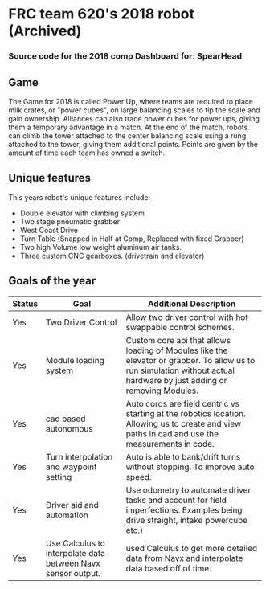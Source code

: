 # FRC team 620's 2018 robot (Archived)

### Source code for the 2018 comp Dashboard for: SpearHead




## Game

The Game for 2018 is called Power Up, where teams are required to place milk crates, or "power cubes", on large balancing scales to tip the scale and gain ownership. Alliances can also trade power cubes for power ups, giving them a temporary advantage in a match. At the end of the match, robots can climb the tower attached to the center balancing scale using a rung attached to the tower, giving them additional points. Points are given by the amount of time each team has owned a switch.

## Unique features

This years robot's unique features include:

- Double elevator with climbing system
- Two stage pneumatic grabber
- West Coast Drive
- ~~Turn Table~~ (Snapped in Half at Comp, Replaced with fixed Grabber)
- Two high Volume low weight aluminum air tanks.
- Three custom CNC gearboxes. (drivetrain and elevator)

## Goals of the year

|Status|Goal|Additional Description|
|------|----|----------------------|
|Yes|Two Driver Control| Allow two driver control with hot swappable control schemes.|
|Yes|Module loading system| Custom core api that allows loading of Modules like the elevator or grabber. To allow us to run simulation without actual hardware by just adding or removing Modules.|
|Yes|cad based autonomous | Auto cords are field centric vs starting at the robotics location. Allowing us to create and view paths in cad and use the measurements in code.|
|Yes|Turn interpolation and waypoint setting | Auto is able to bank/drift turns without stopping. To improve auto speed. |
|Yes|Driver aid and automation | Use odometry to automate driver tasks and account for field imperfections. Examples being drive straight, intake powercube etc.)|
|Yes|Use Calculus to interpolate data between Navx sensor output. | used Calculus to get more detailed data from Navx and interpolate data based off of time. |
